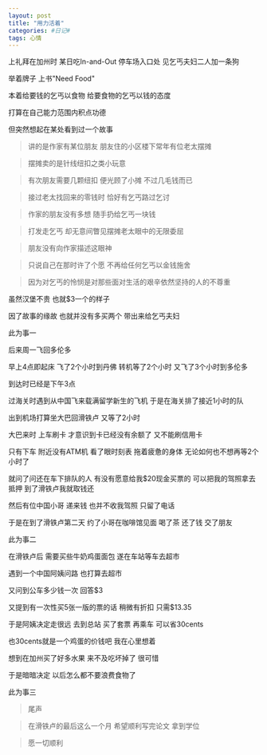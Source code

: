 ```yaml
---
layout: post
title: "用力活着"
categories: #日记#
tags: 心情
---
```


上礼拜在加州时 某日吃In-and-Out 停车场入口处 见乞丐夫妇二人加一条狗

举着牌子 上书"Need Food"
<!--more-->

本着给要钱的乞丐以食物 给要食物的乞丐以钱的态度

打算在自己能力范围内积点功德

但突然想起在某处看到过一个故事

>讲的是作家有某位朋友 朋友住的小区楼下常年有位老太摆摊

>摆摊卖的是针线纽扣之类小玩意

>有次朋友需要几颗纽扣 便光顾了小摊 不过几毛钱而已

>接过老太找回来的零钱时 恰好有乞丐路过乞讨

>作家的朋友没有多想 随手扔给乞丐一块钱 

>打发走乞丐 却无意间瞥见摆摊老太眼中的无限委屈

>朋友没有向作家描述这眼神

>只说自己在那时许了个愿 不再给任何乞丐以金钱施舍

>因为对乞丐的怜悯是对那些面对生活的艰辛依然坚持的人的不尊重

虽然汉堡不贵 也就$3一个的样子

因了故事的缘故 也就并没有多买两个 带出来给乞丐夫妇

此为事一

后来周一飞回多伦多

早上4点即起床 飞了2个小时到丹佛 转机等了2个小时 又飞了3个小时到多伦多

到达时已经是下午3点

过海关时遇到从中国飞来载满留学新生的飞机 于是在海关排了接近1小时的队

出到机场打算坐大巴回滑铁卢 又等了2小时

大巴来时 上车刷卡 才意识到卡已经没有余额了 又不能刷信用卡

只有下车 附近没有ATM机 看了眼时刻表 拖着疲惫的身体 无论如何也不想再等2个小时了

就问了问还在车下排队的人 有没有愿意给我$20现金买票的 可以把我的驾照拿去抵押 到了滑铁卢我就取钱还

然后有位中国小哥 递来钱 也并不收我驾照 只留了电话

于是在到了滑铁卢第二天 约了小哥在咖啡馆见面 喝了茶 还了钱 交了朋友

此为事二

在滑铁卢后 需要买些牛奶鸡蛋面包 遂在车站等车去超市

遇到一个中国阿姨问路 也打算去超市

又问到公车多少钱一次 回答$3

又提到有一次性买5张一版的票的话 稍微有折扣 只需$13.35

于是阿姨决定走很远 去到总站 买了套票 再乘车 可以省30cents

也30cents就是一个鸡蛋的价钱吧 我在心里想着

想到在加州买了好多水果 来不及吃坏掉了 很可惜

于是暗暗决定 以后怎么都不要浪费食物了

此为事三

>尾声

>在滑铁卢的最后这么一个月 希望顺利写完论文 拿到学位

>愿一切顺利

